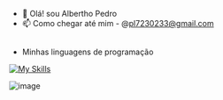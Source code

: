 - 👋 Olá! sou Albertho Pedro
- 📫 Como chegar até mim - @pl7230233@gmail.com

##
- Minhas linguagens de programação
  
[![My Skills](https://skillicons.dev/icons?i=js,html,css,java,postgres)](https://skillicons.dev)



![image](https://github.com/user-attachments/assets/206f4584-e938-46e9-ac7e-a4b305aecb60)
